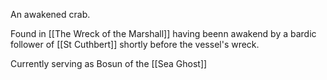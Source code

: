 An awakened crab.

Found in [[The Wreck of the Marshall]] having beenn awakend by a bardic follower of [[St Cuthbert]] shortly before the vessel's wreck.

Currently serving as Bosun of the [[Sea Ghost]]

